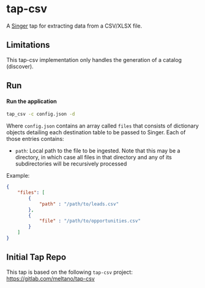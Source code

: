 # tap-csv

A [Singer](https://singer.io) tap for extracting data from a CSV/XLSX file.

## Limitations

This tap-csv implementation only handles the generation of a catalog (discover).

## Run

#### Run the application

```bash
tap_csv -c config.json -d
```

Where `config.json` contains an array called `files` that consists of dictionary objects detailing each destination table to be passed to Singer. Each of those entries contains: 
* `path`: Local path to the file to be ingested. Note that this may be a directory, in which case all files in that directory and any of its subdirectories will be recursively processed

Example:

```json
{
	"files": [ 	
		{
			"path" : "/path/to/leads.csv"
		},
		{
			"file" : "/path/to/opportunities.csv"
		}
	]
}
```

## Initial Tap Repo

This tap is based on the following `tap-csv` project: https://gitlab.com/meltano/tap-csv
